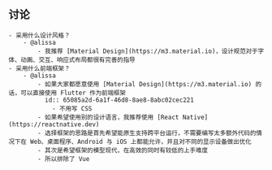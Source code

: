 ## 讨论
	- 采用什么设计风格？
		- @alissa
			- 我推荐 [Material Design](https://m3.material.io)，设计规范对于字体、动画、交互、响应式布局都很有完善的指导
	- 采用什么前端框架？
		- @alissa
			- 如果大家都愿意使用 [Material Design](https://m3.material.io) 的话，可以直接使用 Flutter 作为前端框架
			  id:: 65085a2d-6a1f-46d8-8ae8-8abc02cec221
				- 不用写 CSS
			- 如果希望使用别的设计语言，我推荐使用 [React Native](https://reactnative.dev)
			- 选择框架的思路是首先希望能原生支持跨平台运行，不需要编写太多额外代码的情况下在 Web、桌面程序、Android 与 iOS 上都能允许，并且对不同的显示设备做出优化
			- 其次是希望框架的模型现代，在高效的同时有较低的上手难度
			- 所以排除了 Vue